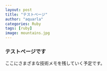 ```yaml
---
layout: post
title: "テストページ"
author: "aquarla"
categories: Ruby
tags: [ruby]
image: mountains.jpg
---
```


### テストページです

ここにさまざまな技術メモを残していく予定です。
